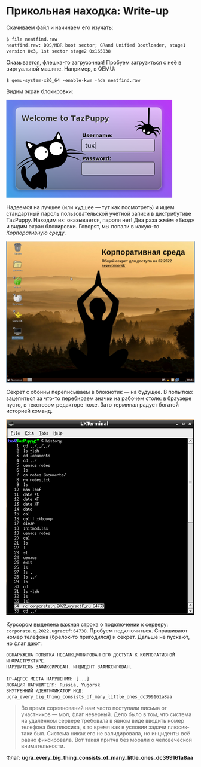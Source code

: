 # Прикольная находка: Write-up

Скачиваем файл и начинаем его изучать:
```
$ file neatfind.raw
neatfind.raw: DOS/MBR boot sector; GRand Unified Bootloader, stage1 version 0x3, 1st sector stage2 0x165838
```

Оказывается, флешка-то загрузочная! Пробуем загрузиться с неё в виртуальной машине. Например, в QEMU:
```
$ qemu-system-x86_64 -enable-kvm -hda neatfind.raw
```

Видим экран блокировки:

![](writeup/login.png)

Надеемся на лучшее (или худшее — тут как посмотреть) и ищем стандартный пароль пользовательской учётной записи в дистрибутиве TazPuppy. Находим их: оказывается, пароля нет! Два раза жмём «Ввод» и видим экран блокировки. Говорят, мы попали в какую-то *Корпоративную среду*.

![](writeup/desktop.png)

Секрет с обоины переписываем в блокнотик — на будущее. В попытках зацепиться за что-то перебираем значки на рабочем столе: в браузере пусто, в текстовом редакторе тоже. Зато терминал радует богатой историей команд.

![](writeup/history.png)

Курсором выделена важная строка о подключении к серверу: `corporate.q.2022.ugractf:64738`. Пробуем подключиться. Спрашивают номер телефона (брелок-то пригодился) и секрет. Дальше не пускают, но флаг дают:

```
ОБНАРУЖЕНА ПОПЫТКА НЕСАНКЦИОНИРОВАННОГО ДОСТУПА К КОРПОРАТИВНОЙ ИНФРАСТРУКТУРЕ.
НАРУШИТЕЛЬ ЗАФИКСИРОВАН. ИНЦИДЕНТ ЗАФИКСИРОВАН.

IP-АДРЕС МЕСТА НАРУШЕНИЯ: [...]
ЛОКАЦИЯ НАРУШИТЕЛЯ: Russia, Yugorsk
ВНУТРЕННИЙ ИДЕНТИФИКАТОР НСД: ugra_every_big_thing_consists_of_many_little_ones_dc399161a8aa
```

> Во время соревнований нам часто поступали письма от участников — мол, флаг неверный. Дело было в том, что система на удалённом сервере требовала в явном виде вводить номер телефона без плюсика, в то время как в условии задачи плюсик-таки был. Система никак его не валидировала, но инциденты всё равно фиксировала. Вот такая притча без морали о человеческой внимательности.

Флаг: **ugra_every_big_thing_consists_of_many_little_ones_dc399161a8aa**
